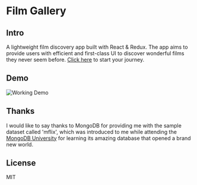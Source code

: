 # Film Gallery

## Intro
A lightweight film discovery app built with React & Redux. The app aims to provide users with efficient and first-class UI to discover wonderful films they never seem before. [Click here](https://film.kramerdesigns.app) to start your journey.

## Demo
![Working Demo](https://storage.googleapis.com/skramerdesigns/images/film-gallery-demo.png)

## Thanks
I would like to say thanks to MongoDB for providing me with the sample dataset called 'mflix', which was introduced to me while attending the [MongoDB University](https://university.mongodb.com) for learning its amazing database that opened a brand new world.

## License
MIT
